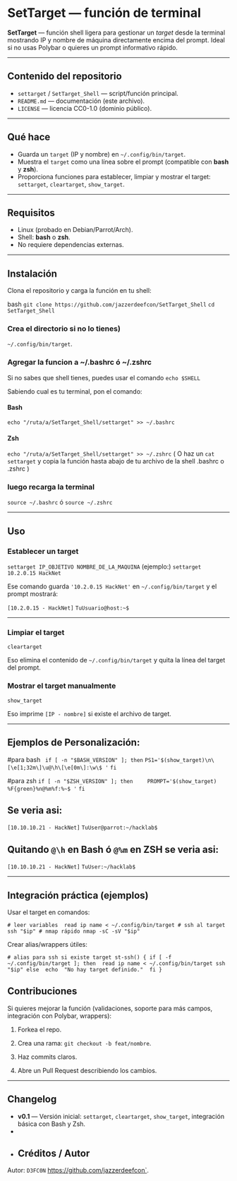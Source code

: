 # SetTarget — función de terminal

**SetTarget** — función shell ligera para gestionar un *target* desde la terminal mostrando IP y nombre de máquina directamente encima del prompt. Ideal si no usas Polybar o quieres un prompt informativo rápido.

---

## Contenido del repositorio

- `settarget` / `SetTarget_Shell` — script/función principal.  
- `README.md` — documentación (este archivo).  
- `LICENSE` — licencia CC0-1.0 (dominio público).

---

## Qué hace

- Guarda un `target` (IP y nombre) en `~/.config/bin/target`.  
- Muestra el `target` como una línea sobre el prompt (compatible con **bash** y **zsh**).  
- Proporciona funciones para establecer, limpiar y mostrar el target: `settarget`, `cleartarget`, `show_target`.

---

## Requisitos

- Linux (probado en Debian/Parrot/Arch).  
- Shell: **bash** o **zsh**.  
- No requiere dependencias externas.

---

## Instalación

Clona el repositorio y carga la función en tu shell:

bash
`` git clone https://github.com/jazzerdeefcon/SetTarget_Shell `` 
```cd SetTarget_Shell  ```

### Crea el directorio si no lo tienes) 

 `~/.config/bin/target`.
 
### Agregar la funcion a ~/.bashrc ó ~/.zshrc
Si no sabes que shell tienes, puedes usar el comando
 `echo $SHELL`
 
 Sabiendo cual es tu terminal, pon el comando:
 
#### Bash
`echo "/ruta/a/SetTarget_Shell/settarget" >> ~/.bashrc`
#### Zsh
`echo "/ruta/a/SetTarget_Shell/settarget" >> ~/.zshrc`
( O haz un `cat  settarget` y copia la función hasta abajo de tu archivo de la shell .bashrc o .zshrc )

### luego recarga la terminal

`source ~/.bashrc`
ó
`source ~/.zshrc`

---
## Uso 
### Establecer un target
`settarget IP_OBJETIVO NOMBRE_DE_LA_MAQUINA`
(ejemplo:)
`settarget 10.2.0.15 HackNet`

Ese comando guarda `'10.2.0.15 HackNet'` en `~/.config/bin/target` y el prompt mostrará:

`[10.2.0.15 - HackNet]`
`TuUsuario@host:~$`

---
### Limpiar el target

`cleartarget`

Eso elimina el contenido de `~/.config/bin/target` y quita la línea del target del prompt.

### Mostrar el target manualmente

`show_target`

Eso imprime `[IP - nombre]` si existe el archivo de target.

---

## Ejemplos de Personalización:

#para bash
  ` if [ -n "$BASH_VERSION" ]; then`
    `PS1='$(show_target)\n\[\e[1;32m\]\u@\h\[\e[0m\]:\w\$ '`
`fi`

#para zsh
`if [ -n "$ZSH_VERSION" ]; then`
`    PROMPT='$(show_target)`
`%F{green}%n@%m%f:%~$ '`
`fi`

## Se veria asi:

`[10.10.10.21 - HackNet]`
`TuUser@parrot:~/hacklab$`

## Quitando `@\h` en Bash ó  `@%m` en ZSH se veria asi:

`[10.10.10.21 - HackNet]`
`TuUser:~/hacklab$`

---

## Integración práctica (ejemplos)

Usar el target en comandos:

`# leer variables  read ip name < ~/.config/bin/target # ssh al target ssh "$ip" # nmap rápido nmap -sC -sV "$ip"` 

Crear alias/wrappers útiles:

`# alias para ssh si existe target st-ssh() { if [ -f ~/.config/bin/target ]; then  read ip name < ~/.config/bin/target
    ssh "$ip" else  echo  "No hay target definido."  fi }`



## Contribuciones

Si quieres mejorar la función (validaciones, soporte para más campos, integración con Polybar, wrappers):

1.  Forkea el repo.
    
2.  Crea una rama: `git checkout -b feat/nombre`.
    
3.  Haz commits claros.
    
4.  Abre un Pull Request describiendo los cambios.

---
## Changelog

-   **v0.1** — Versión inicial: `settarget`, `cleartarget`, `show_target`, integración básica con Bash y Zsh.
- 
- ## Créditos / Autor

Autor: `D3FC0N` https://github.com/jazzerdeefcon`.
